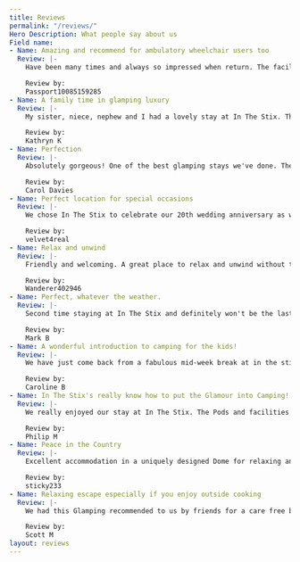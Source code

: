 ```yaml
---
title: Reviews
permalink: "/reviews/"
Hero Description: What people say about us
Field name:
- Name: Amazing and recommend for ambulatory wheelchair users too
  Review: |-
    Have been many times and always so impressed when return. The facilities and welcome and excellent. The new addition of sauna in the hills just took our experience up another level. Alex and Darren can't do enough to help and so accommodating. This was our first trip with one member of our group being an ambulatory wheelchair user. Alex and Darren were so helpful and ensured we had everything we needed and were very keen to make future changes to allow easier access. That said as an ambulatory wheelchair user, we would totally recommend In the Stix. Assistance is offered to get up the little slope at the entrance to the site. Honestly we had the best experience and no request for assistance was too little. We will definitely be back.

    Review by:
    Passport10085159285
- Name: A family time in glamping luxury
  Review: |-
    My sister, niece, nephew and I had a lovely stay at In The Stix. The kitchen for the pod is so well equipped and we found the welcome so warm and friendly. Loved the personal touches, the large supply of wood for the fires (we used it for the hot tub, the pizza oven and the glamping pod fire!). I'd recommend starting the fire under the hot tub as soon as you arrive and keep a good eye on it - we were amazed how much the water retains heat so we could've used it the following day if we had had time.

    Review by:
    Kathryn K
- Name: Perfection
  Review: |-
    Absolutely gorgeous! One of the best glamping stays we've done. The bed is unbelievably comfy, the domes are immaculate and the site is beautiful. There is everything you could possibly need. Alex is an amazing host, friendly and down to earth without being imposing. The Plough in town does fabulous burgers, the Wheatsheaf does lovely food and a friendly atmosphere, both a 15 min walk. If you've got a designated driver the Grainstore in oakham which is a short drive (15 min) does a good selection of ales and a mean steak and ale pie. Rutland water is a good couple of days out with lots to deplore and do. All in all well worth a visit. Thanks Alex x

    Review by:
    Carol Davies
- Name: Perfect location for special occasions
  Review: |-
    We chose In The Stix to celebrate our 20th wedding anniversary as we’d stayed in the domes before and knew it would be a great location. We had 100 guests, many of whom stayed on-site; either in the domes or camping in the additional field. From beginning to end we were looked after by the owners Alex & Darren who made sure we had an amazing weekend. We had caterers for the main meal and a bar for the evening, but In The Stix also provided delicious breakfast hampers and meal pots for anyone who needed it – so no-one went hungry! Alex organised everything for us including the caterers, the bar, the photographer and a licence for the event so that we could have music outside until late. We used many different parts of the site; the woods for our ceremony, the brook for cutting the cake and the event space for our food. The event space was used again on Sunday for homemade pizzas, and all those staying in the domes enjoyed a relaxing hot-tub. We had so much positive feedback from all our friends and family who all agreed it was the perfect weekend, and we now have so many happy memories to look back on – thank you In The Stix.

    Review by:
    velvet4real
- Name: Relax and unwind
  Review: |-
    Friendly and welcoming. A great place to relax and unwind without the fuss of organising all the camping gear. Great facilities, a beautiful area and lovely starry nights.

    Review by:
    Wanderer402946
- Name: Perfect, whatever the weather.
  Review: |-
    Second time staying at In The Stix and definitely won't be the last. It's honestly brilliant in every way even on the grey days. Great accommodation, great location, great hosts..go there!!!

    Review by:
    Mark B
- Name: A wonderful introduction to camping for the kids!
  Review: |-
    We have just come back from a fabulous mid-week break at in the stix. The accommodation was lovely - it felt like the perfect introduction for my kids to camping, feelings simultaneously out-doorsy with all the joys of camping, without the need to cart all the gear all the way and with some luxuries that meant camping with kids still felt like a holiday! Alex & Duncan made us feel welcome and we’re really quick to help with anything we needed including refills of tin foil etc. All the essentials were included, and a generous amount of logs to keep all the fires burning all week. Couldn’t fault the experience one bit, and Rutland provided lots of nearby family friendly days out too (helped also by the Welcome Pack explaining what was nearby).

    Review by:
    Caroline B
- Name: In The Stix's really know how to put the Glamour into Camping!
  Review: |-
    We really enjoyed our stay at In The Stix. The Pods and facilities are excellent. The bathroom really exceeded our expectations and was as good as most hotel bathrooms, very impressed. The wood burning stove in the pods are a welcome addition and Jane's (site Manager) hand over was perfect, meaning we had no problems getting it lit. It really helps take the chill out of the air. We also made use of the wood burning oven and hot tub. You have to be patient when heating the hot tub, it can take up to 3 hours, but when it's up to temperature they really are great. The sight itself is really well laid out, with plenty of room between pods and the location is fab too. We made the most of the recommendations and went to 2 of the gastro pubs and made the most of the local attractions. Overall we had a fab time and wouldn't hesitate in recommending.

    Review by:
    Philip M
- Name: Peace in the Country
  Review: |-
    Excellent accommodation in a uniquely designed Dome for relaxing and sleeping with lovely views over the countryside. The pod and the detached kitchen have all the facilities you need. There is just a ten minute walk to the nearest village and it is worth booking ahead if you want to dine at the Wheatsheaf that serves excellent food.

    Review by:
    sticky233
- Name: Relaxing escape especially if you enjoy outside cooking
  Review: |-
    We had this Glamping recommended to us by friends for a care free break from the world. It is a beautiful secluded venue. The glamping domes have everything you need with real beds and bedding, a comfortable bathroom and my daughter’s favourite the hanging globe chair. The outdoor kitchen we had provided an efficient simple stove and large cool box. The Kamado Egg bbq was excellent and we cooked every night. We opted to have the extra hot tub option and didn’t regret it, the tub is wood fired so you have to time heating it for use but once it’s warm it’s wonderful to sit and watch the sunset. We would definitely come back.

    Review by:
    Scott M
layout: reviews
---
```


